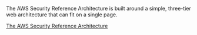 The AWS Security Reference Architecture is built around a simple, three-tier web architecture that can fit on a single page.

[The AWS Security Reference Architecture](https://docs.aws.amazon.com/prescriptive-guidance/latest/security-reference-architecture/architecture.html)
